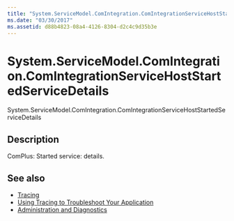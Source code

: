 ```yaml
---
title: "System.ServiceModel.ComIntegration.ComIntegrationServiceHostStartedServiceDetails"
ms.date: "03/30/2017"
ms.assetid: d88b4823-08a4-4126-8304-d2c4c9d35b3e
---
```

# System.ServiceModel.ComIntegration.ComIntegrationServiceHostStartedServiceDetails
System.ServiceModel.ComIntegration.ComIntegrationServiceHostStartedServiceDetails  
  
## Description  
 ComPlus: Started service: details.  
  
## See also

- [Tracing](../../../../../docs/framework/wcf/diagnostics/tracing/index.md)
- [Using Tracing to Troubleshoot Your Application](../../../../../docs/framework/wcf/diagnostics/tracing/using-tracing-to-troubleshoot-your-application.md)
- [Administration and Diagnostics](../../../../../docs/framework/wcf/diagnostics/index.md)
